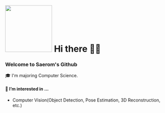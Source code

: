<h1><img width='150px' src="https://avatars.githubusercontent.com/u/92725975?v=4"/>  Hi there 👋🏻</h1>  

### Welcome to Saerom's Github 


<!--
**gaerom/Saerom** is a ✨ _special_ ✨ repository because its `README.md` (this file) appears on your GitHub profile.

Here are some ideas to get you started:

- 🔭 I’m currently working on 
- 🌱 I’m currently learning ...
- 👯 I’m looking to collaborate on ...
- 🤔 I’m looking for help with ...
- 💬 Ask me about ...
- 📫 How to reach me: ...
- 😄 Pronouns: ...
- ⚡ Fun fact: ...
-->
:mortar_board: I'm majoring Computer Science.

#### 🌱 I’m interested in ...
- Computer Vision(Object Detection, Pose Estimation, 3D Reconstruction, etc.)




